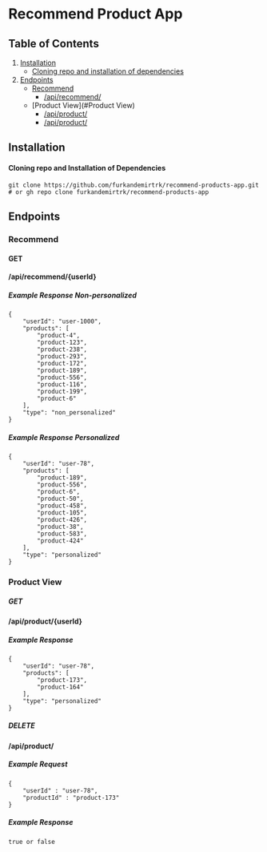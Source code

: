 # Recommend Product App

## Table of Contents

1. [Installation](#installation)
    * [Cloning repo and installation of dependencies](#cloning-repo-and-installation-of-dependencies)
2. [Endpoints](#endpoints)
    * [Recommend](#recommend)
        - [/api/recommend/](#/api/recommend/{userId})
   *  [Product View](#Product View)
       - [/api/product/](#/api/product/{userId})
       - [/api/product/](#/api/product/)

## Installation

#### Cloning repo and Installation of Dependencies
```
git clone https://github.com/furkandemirtrk/recommend-products-app.git
# or gh repo clone furkandemirtrk/recommend-products-app
```


## Endpoints

### Recommend
#### GET
#### /api/recommend/{userId}

##### Example Response Non-personalized

```
{
    "userId": "user-1000",
    "products": [
        "product-4",
        "product-123",
        "product-238",
        "product-293",
        "product-172",
        "product-189",
        "product-556",
        "product-116",
        "product-199",
        "product-6"
    ],
    "type": "non_personalized"
}
```

##### Example Response Personalized
```
{
    "userId": "user-78",
    "products": [
        "product-189",
        "product-556",
        "product-6",
        "product-50",
        "product-458",
        "product-105",
        "product-426",
        "product-38",
        "product-583",
        "product-424"
    ],
    "type": "personalized"
}
```


### Product View
##### GET
#### /api/product/{userId}

##### Example Response 

```
{
    "userId": "user-78",
    "products": [
        "product-173",
        "product-164"
    ],
    "type": "personalized"
}
```

##### DELETE
#### /api/product/

##### Example Request

```
{
    "userId" : "user-78",
    "productId" : "product-173"
}
```

##### Example Response

```
true or false
```
